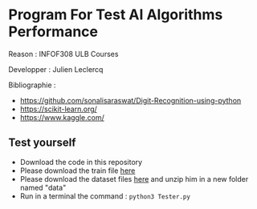 # Program For Test AI Algorithms Performance
Reason : INFOF308 ULB Courses

Developper : Julien Leclercq

Bibliographie : 
* https://github.com/sonalisaraswat/Digit-Recognition-using-python
* https://scikit-learn.org/
* https://www.kaggle.com/

## Test yourself
* Download the code in this repository
* Please download the train file [here](https://www.kaggle.com/datasets/dillsunnyb11/digit-recognizer/download)
* Please download the dataset files [here](https://www.kaggle.com/datasets/scolianni/mnistasjpg/download) and unzip him in a new folder named "data"
* Run in a terminal the command : `python3 Tester.py`